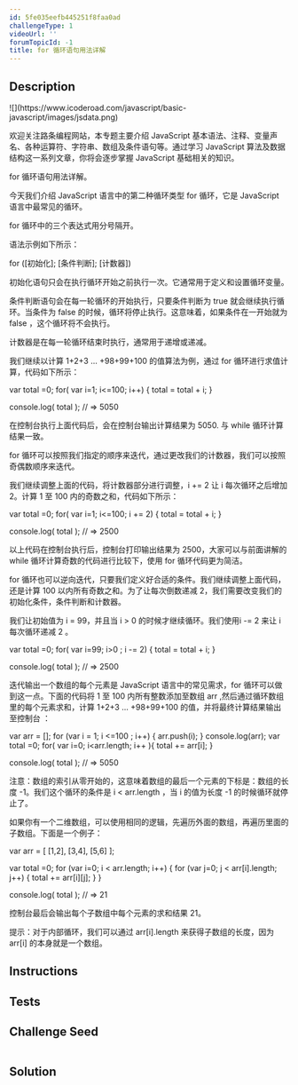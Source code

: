 ```yaml
---
id: 5fe035eefb445251f8faa0ad
challengeType: 1
videoUrl: ''
forumTopicId: -1
title: for 循环语句用法详解
---
```


## Description
<section id='description'>
![](https://www.icoderoad.com/javascript/basic-javascript/images/jsdata.png)

欢迎关注路条编程网站，本专题主要介绍 JavaScript 基本语法、注释、变量声名、各种运算符、字符串、数组及条件语句等。通过学习 JavaScript 算法及数据结构这一系列文章，你将会逐步掌握 JavaScript 基础相关的知识。
	
for 循环语句用法详解。

今天我们介绍 JavaScript 语言中的第二种循环类型 for 循环，它是 JavaScript 语言中最常见的循环。

for 循环中的三个表达式用分号隔开。

语法示例如下所示：

for ([初始化]; [条件判断]; [计数器])

初始化语句只会在执行循环开始之前执行一次。它通常用于定义和设置循环变量。

条件判断语句会在每一轮循环的开始执行，只要条件判断为 true 就会继续执行循环。当条件为 false 的时候，循环将停止执行。这意味着，如果条件在一开始就为 false ，这个循环将不会执行。

计数器是在每一轮循环结束时执行，通常用于递增或递减。

我们继续以计算 1+2+3 ... +98+99+100 的值算法为例，通过 for 循环进行求值计算，代码如下所示：

var total =0;
for( var i=1; i<=100; i++) {
  total = total + i;
}

console.log( total ); // => 5050

在控制台执行上面代码后，会在控制台输出计算结果为 5050. 与 while 循环计算结果一致。

for 循环可以按照我们指定的顺序来迭代，通过更改我们的计数器，我们可以按照奇偶数顺序来迭代。

我们继续调整上面的代码，将计数器部分进行调整，i += 2 让 i 每次循环之后增加 2。计算 1 至 100 内的奇数之和，代码如下所示：

var total =0;
for( var i=1; i<=100; i += 2) {
  total = total + i;
}

console.log( total ); // => 2500

以上代码在控制台执行后，控制台打印输出结果为 2500，大家可以与前面讲解的 while 循环计算奇数的代码进行比较下，使用 for 循环代码更为简洁。

for 循环也可以逆向迭代，只要我们定义好合适的条件。我们继续调整上面代码，还是计算 100 以内所有奇数之和。为了让每次倒数递减 2，我们需要改变我们的初始化条件，条件判断和计数器。

我们让初始值为 i = 99，并且当 i > 0 的时候才继续循环。我们使用i  -= 2 来让 i 每次循环递减 2 。

var total =0;
for( var i=99; i>0 ; i -= 2) {
  total = total + i;
}

console.log( total ); // => 2500


迭代输出一个数组的每个元素是 JavaScript 语言中的常见需求，for 循环可以做到这一点。下面的代码将 1 至 100 内所有整数添加至数组 arr ,然后通过循环数组里的每个元素求和，计算 1+2+3 ... +98+99+100 的值，并将最终计算结果输出至控制台 ：

var arr = [];
for (var i = 1; i <=100 ; i++) {
   arr.push(i);
}
console.log(arr);
var total =0;
for( var i=0; i<arr.length; i++ ){
  total += arr[i];
}

console.log( total ); // => 5050

注意：数组的索引从零开始的，这意味着数组的最后一个元素的下标是：数组的长度 -1。我们这个循环的条件是 i < arr.length ，当 i 的值为长度 -1 的时候循环就停止了。

如果你有一个二维数组，可以使用相同的逻辑，先遍历外面的数组，再遍历里面的子数组。下面是一个例子：

var arr = [
  [1,2], [3,4], [5,6]
];

var total =0;
for (var i=0; i < arr.length; i++) {
  for (var j=0; j < arr[i].length; j++) {
    total += arr[i][j];
  }
}

console.log( total ); // => 21

控制台最后会输出每个子数组中每个元素的求和结果 21。

提示：对于内部循环，我们可以通过 arr[i].length 来获得子数组的长度，因为 arr[i] 的本身就是一个数组。

</section>

## Instructions
<section id='instructions'>

</section>

## Tests
<section id='tests'>

</section>

## Challenge Seed
<section id='challengeSeed'>

<div id='js-seed'>

```js

```

</div>



</section>

## Solution
<section id='solution'>


</section>

